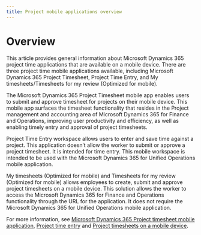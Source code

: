 ```yaml
---
title: Project mobile applications overview
---
```


Overview
========

This article provides general information about Microsoft Dynamics 365 project
time applications that are available on a mobile device. There are three project
time mobile applications available, including Microsoft Dynamics 365 Project
Timesheet, Project Time Entry, and My timesheets/Timesheets for my review
(Optimized for mobile).

The Microsoft Dynamics 365 Project Timesheet mobile app enables users to submit
and approve timesheet for projects on their mobile device. This mobile app
surfaces the timesheet functionality that resides in the Project management and
accounting area of Microsoft Dynamics 365 for Finance and Operations, improving
user productivity and efficiency, as well as enabling timely entry and approval
of project timesheets.

Project Time Entry workspace allows users to enter and save time against a
project. This application doesn’t allow the worker to submit or approve a
project timesheet. It is intended for time entry. This mobile workspace is
intended to be used with the Microsoft Dynamics 365 for Unified Operations
mobile application.

My timesheets (Optimized for mobile) and Timesheets for my review (Optimized for
mobile) allows employees to create, submit and approve project timesheets on a
mobile device. This solution allows the worker to access the Microsoft Dynamics
365 for Finance and Operations functionality through the URL for the
application. It does not require the Microsoft Dynamics 365 for Unified
Operations mobile application.

For more information, see [Microsoft Dynamics 365 Project timesheet mobile
application]( project-timesheet.md), [Project time entry](
project-time-entry-mobile-workspace.md) and [Project timesheets on a mobile
device]( Mobile-timesheets.md).
